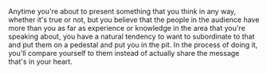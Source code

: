  Anytime you're about to present something that you think in any way, whether it's true or not, but you believe that the people in the audience have more than you as far as experience or knowledge in the area that you're speaking about, you have a natural tendency to want to subordinate to that and put them on a pedestal and put you in the pit. In the process of doing it, you'll compare yourself to them instead of actually share the message that's in your heart.